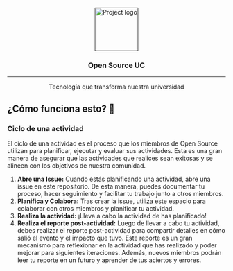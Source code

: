 <p align="center">
  <a href="" rel="noopener">
 <img width=100px height=100px src="https://avatars.githubusercontent.com/u/26145246?s=200&v=4" alt="Project logo"></a>
</p>

<h3 align="center">Open Source UC</h3>

---

<p align="center"> Tecnología que transforma nuestra universidad
    <br> 
</p>

## ¿Cómo funciona esto? 🤔

### Ciclo de una actividad
El ciclo de una actividad es el proceso que los miembros de Open Source utilizan para planificar, ejecutar y evaluar sus actividades. Esta es una gran manera de asegurar que las actividades que realices sean exitosas y se alineen con los objetivos de nuestra comunidad.

1. **Abre una Issue:** Cuando estás planificando una actividad, abre una issue en este repositorio. De esta manera, puedes documentar tu proceso, hacer seguimiento y facilitar tu trabajo junto a otros miembros.
2. **Planifica y Colabora:** Tras crear la issue, utiliza este espacio para colaborar con otros miembros y planificar tu actividad.
3. **Realiza la actividad:** ¡Lleva a cabo la actividad de has planificado!
4. **Realiza el reporte post-actividad:** Luego de llevar a cabo tu actividad, debes realizar el reporte post-actividad para compartir detalles en cómo salió el evento y el impacto que tuvo. Este reporte es un gran mecanismo para reflexionar en la actividad que has realizado y poder mejorar para siguientes iteraciones. Además, nuevos miembros podrán leer tu reporte en un futuro y aprender de tus aciertos y errores.



